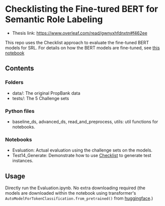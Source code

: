 # Checklisting the Fine-tured BERT for Semantic Role Labeling

- Thesis link: https://www.overleaf.com/read/gwnyxhfdnxtn#f462ee

This repo uses the Checklist approach to evaluate the fine-tuned BERT models for SRL. For details on how the BERT models are fine-tuned, see [this notebook](https://github.com/dannashao/portfolio-NLP/blob/main/SRL/Fine%20tune%20BERT%20for%20SRL.ipynb)

## Contents
### Folders
- data/: The original PropBank data
- tests/: The 5 Challenge sets
### Python files
- baseline_ds, advanced_ds, read_and_preprocess, utils: util functions for notebooks.
### Notebooks
- Evaluation: Actual evaluation using the challenge sets on the models.
- Test14_Generate: Demonstrate how to use [Checklist](https://github.com/marcotcr/checklist/tree/master) to generate test instances.

## Usage
Directly run the Evaluation.ipynb. No extra downloading required (the models are downloaded within the notebook using transformer's `AutoModelForTokenClassification.from_pretrained()` from [huggingface](https://huggingface.co/dannashao).)
